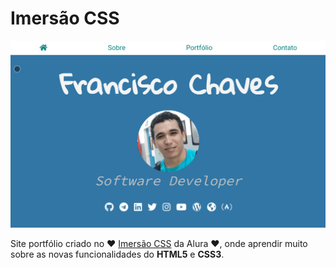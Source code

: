 # Imersão CSS

![Site portfólio](img/imersaocss.gif)

Site portfólio criado no :heart: [Imersão CSS](https://www.alura.com.br/imersao-css) da Alura :heart:, onde aprendir muito sobre as novas funcionalidades do **HTML5** e **CSS3**.
